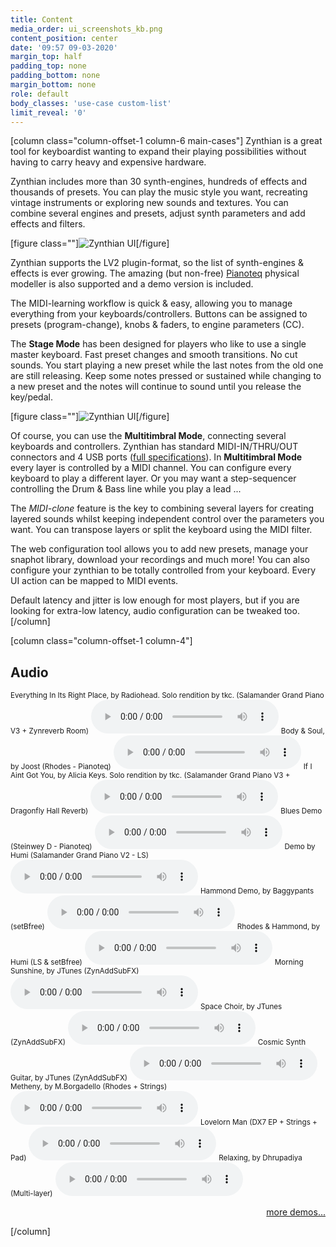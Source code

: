 ```yaml
---
title: Content
media_order: ui_screenshots_kb.png
content_position: center
date: '09:57 09-03-2020'
margin_top: half
padding_top: none
padding_bottom: none
margin_bottom: none
role: default
body_classes: 'use-case custom-list'
limit_reveal: '0'
---
```


[column class="column-offset-1 column-6 main-cases"]
Zynthian is a great tool for keyboardist wanting to expand their playing possibilities without having to carry heavy and expensive hardware.

Zynthian includes more than 30 synth-engines, hundreds of effects and thousands of presets. You can play the music style you want, recreating vintage instruments or exploring new sounds and textures. You can combine several engines and presets, adjust synth parameters and add effects and filters.

[figure class=""]![Zynthian UI](keyexpander_combined.png)[/figure]

Zynthian supports the LV2 plugin-format, so the list of synth-engines & effects is ever growing. The amazing (but non-free) [Pianoteq](https://www.modartt.com/pianoteq?target=_blank) physical modeller is also supported and a demo version is included.

The MIDI-learning workflow is quick & easy, allowing you to manage everything from your keyboards/controllers.  Buttons can be assigned to presets (program-change), knobs & faders, to engine parameters (CC).

The **Stage Mode** has been designed for players who like to use a single master keyboard. Fast preset changes and smooth transitions. No cut sounds. You start playing a new preset while the last notes from the old one are still releasing. Keep some notes pressed or sustained while changing to a new preset and the notes will continue to sound until you release the key/pedal.

[figure class=""]![Zynthian UI](baggypants_on_stage.jpeg)[/figure]

Of course, you can use the **Multitimbral Mode**, connecting several keyboards and controllers. Zynthian has standard MIDI-IN/THRU/OUT connectors and 4 USB ports ([full specifications](/technical-specifications)). In **Multitimbral Mode** every layer is controlled by a MIDI channel. You can configure every keyboard to play a different layer. Or you may want a step-sequencer controlling the Drum & Bass line while you play a lead ...

The _MIDI-clone_ feature is the key to combining several layers for creating layered sounds whilst keeping independent control over the parameters you want. You can transpose layers or split the keyboard using the MIDI filter.

The web configuration tool allows you to add new presets, manage your snaphot library, download your recordings and much more! You can also configure your zynthian to be totally controlled from your keyboard. Every UI action can be mapped to MIDI events.

Default latency and jitter is low enough for most players, but if you are looking for extra-low latency, audio configuration can be tweaked too.
[/column]

[column class="column-offset-1 column-4"]

## Audio
<small>Everything In Its Right Place, by Radiohead. Solo rendition by tkc.
(Salamander Grand Piano V3 + Zynreverb Room)</small>
![Everything In Its Right Place, by Radiohead. Solo rendition by tkc.(Salamander Grand Piano V3 + Zynreverb Room)](RadioheadByTkc-SalamanderGrandPianoV3.mp3?preload=metadata)
<small>Body & Soul, by Joost (Rhodes - Pianoteq)</small>
![Body & Soul, by Joost (Pianoteq Fender Rhodes)](BodySoulByJoostRhodes.mp3?preload=metadata)
<small>If I Aint Got You, by Alicia Keys. Solo rendition by tkc.
(Salamander Grand Piano V3 + Dragonfly Hall Reverb)</small>
![If I Aint Got You, by Alicia Keys. Solo rendition by TKC (Salamander Grand Piano V3 + Dragonfly Hall Reverb)](IfIAintGotYou.mp3?preload=metadata)
<small>Blues Demo (Steinwey D - Pianoteq)</small>
![Pianoteq MIDI demo (Steinwey D)](PianoteqMidiDemoSteinweyD.mp3?preload=metadata)
<small>Demo by Humi (Salamander Grand Piano V2 - LS)</small>
![Salamander Grand Piano demo, by Humi](SalamanderGrandPianoDemoByHumi.mp3?preload=metadata)
<small>Hammond Demo, by Baggypants (setBfree)</small>
![Hammond Drawbars Manipulations, by Baggypants (setBfree)](setBfreeDrawbarsManipulationByBaggypants.mp3?preload=metadata)
<small>Rhodes & Hammond, by Humi (LS & setBfree)</small>
![Rhodes & Hammond, by Humi](RhodesHammondByHumi.mp3?preload=metadata)
<small>Morning Sunshine, by JTunes (ZynAddSubFX)</small>
![Morning Sunshine, by JTunes](MorningSunshineByJTunes.mp3?preload=metadata)
<small>Space Choir, by JTunes (ZynAddSubFX)</small>
![Space Choir1, by JTunes](SpaceChoir1ByJTunes.mp3?preload=metadata)
<small>Cosmic Synth Guitar, by JTunes (ZynAddSubFX)</small>
![Cosmic Synth Guitar, by JTunes ](CosmicSynthGuitarByJTunes.mp3?preload=metadata)
<small>Metheny, by M.Borgadello (Rhodes + Strings)</small>
![Pat Metheny, by Mauro Borgadello (Rhodes+Strings)](PatMathenyByMauroBorgadelloRhodesStrings.mp3?preload=metadata)
<small>Lovelorn Man (DX7 EP + Strings + Pad)</small>
![Lovelorn Man (Francesco Nuti), by Mauro Bordello](LovelornManFracescoNutiByMauroBorgadello.mp3?preload=metadata)
<small>Relaxing, by Dhrupadiya (Multi-layer)</small>
![Relaxing Theme, by Dhrupadiya](RelaxingThemeByDhrupadiya.mp3?preload=metadata)
<!--<small>Smooth Pillow, by Dhrupadiya (Multi-layer)</small>
![Smooth Pillow, by Dhrupadiya](SmoothPillowByDhrupadiya.mp3?preload=metadata)-->
<p align="right">
 <a href="https://wiki.zynthian.org/index.php/Zynthian_Sound_Demos" target="_blank">more demos...</a>
</p>
[/column]
